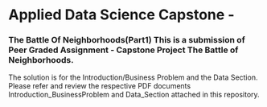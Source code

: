 # Applied Data Science Capstone -
### The Battle Of Neighborhoods(Part1)  This is a submission of Peer Graded Assignment - Capstone Project The Battle of Neighborhoods.
The solution is for the Introduction/Business Problem and the Data Section. Please refer and review the respective PDF documents Introduction_BusinessProblem and Data_Section attached in this repository.
